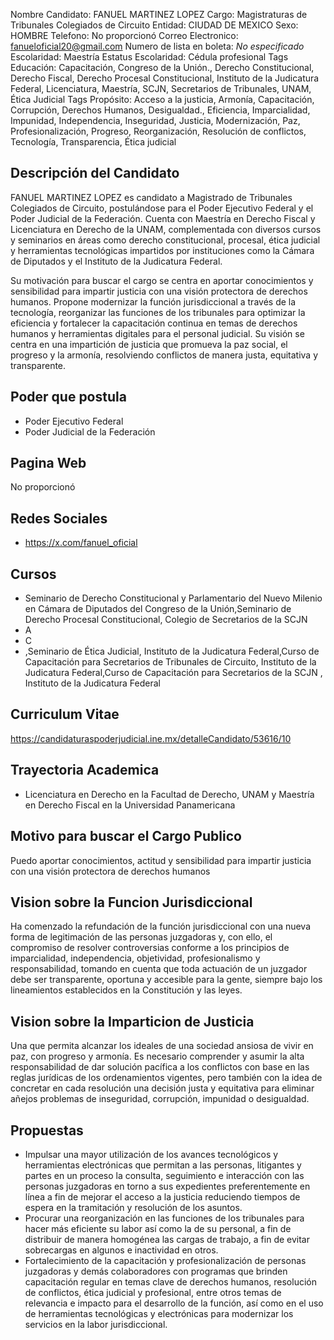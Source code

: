 Nombre Candidato: FANUEL MARTINEZ LOPEZ
Cargo: Magistraturas de Tribunales Colegiados de Circuito
Entidad: CIUDAD DE MEXICO
Sexo: HOMBRE
Telefono: No proporcionó
Correo Electronico: fanueloficial20@gmail.com
Numero de lista en boleta: *No especificado*
Escolaridad: Maestría
Estatus Escolaridad: Cédula profesional
Tags Educación: Capacitación, Congreso de la Unión., Derecho Constitucional, Derecho Fiscal, Derecho Procesal Constitucional, Instituto de la Judicatura Federal, Licenciatura, Maestría, SCJN, Secretarios de Tribunales, UNAM, Ética Judicial
Tags Propósito: Acceso a la justicia, Armonía, Capacitación, Corrupción, Derechos Humanos, Desigualdad., Eficiencia, Imparcialidad, Impunidad, Independencia, Inseguridad, Justicia, Modernización, Paz, Profesionalización, Progreso, Reorganización, Resolución de conflictos, Tecnología, Transparencia, Ética judicial


## Descripción del Candidato 

FANUEL MARTINEZ LOPEZ es candidato a Magistrado de Tribunales Colegiados de Circuito, postulándose para el Poder Ejecutivo Federal y el Poder Judicial de la Federación. Cuenta con Maestría en Derecho Fiscal y Licenciatura en Derecho de la UNAM, complementada con diversos cursos y seminarios en áreas como derecho constitucional, procesal, ética judicial y herramientas tecnológicas impartidos por instituciones como la Cámara de Diputados y el Instituto de la Judicatura Federal.

Su motivación para buscar el cargo se centra en aportar conocimientos y sensibilidad para impartir justicia con una visión protectora de derechos humanos. Propone modernizar la función jurisdiccional a través de la tecnología, reorganizar las funciones de los tribunales para optimizar la eficiencia y fortalecer la capacitación continua en temas de derechos humanos y herramientas digitales para el personal judicial. Su visión se centra en una impartición de justicia que promueva la paz social, el progreso y la armonía, resolviendo conflictos de manera justa, equitativa y transparente.


## Poder que postula

- Poder Ejecutivo Federal
- Poder Judicial de la Federación


## Pagina Web

No proporcionó


## Redes Sociales

- https://x.com/fanuel_oficial


## Cursos

- Seminario de Derecho Constitucional y Parlamentario del Nuevo Milenio en Cámara de Diputados del Congreso de la Unión,Seminario de Derecho Procesal Constitucional, Colegio de Secretarios de la SCJN
- A
- C
- ,Seminario de Ética Judicial, Instituto de la Judicatura Federal,Curso de Capacitación para Secretarios de Tribunales de Circuito, Instituto de la Judicatura Federal,Curso de Capacitación para Secretarios de la SCJN , Instituto de la Judicatura Federal


## Curriculum Vitae

https://candidaturaspoderjudicial.ine.mx/detalleCandidato/53616/10


## Trayectoria Academica

- Licenciatura en Derecho en la Facultad de Derecho, UNAM y Maestría en Derecho Fiscal en la Universidad Panamericana


## Motivo para buscar el Cargo Publico

Puedo aportar conocimientos, actitud y sensibilidad para impartir justicia con una visión protectora de derechos humanos


## Vision sobre la Funcion Jurisdiccional

Ha comenzado la refundación de la función jurisdiccional con una nueva forma de legitimación de las personas juzgadoras y, con ello, el compromiso de resolver controversias conforme a los principios de imparcialidad, independencia, objetividad, profesionalismo y responsabilidad, tomando en cuenta que toda actuación de un juzgador debe ser transparente, oportuna y accesible para la gente, siempre bajo los lineamientos establecidos en la Constitución y las leyes.


## Vision sobre la Imparticion de Justicia

Una que permita alcanzar los ideales de una sociedad ansiosa de vivir en paz, con progreso y armonía. Es necesario comprender y asumir la alta responsabilidad de dar solución pacífica a los conflictos con base en las reglas jurídicas de los ordenamientos vigentes, pero también con la idea de concretar en cada resolución una decisión justa y equitativa para eliminar añejos problemas de inseguridad, corrupción, impunidad o desigualdad.


## Propuestas

- Impulsar una mayor utilización de los avances tecnológicos y herramientas electrónicas que permitan a las personas, litigantes y partes en un proceso la consulta, seguimiento e interacción con las personas juzgadoras en torno a sus expedientes preferentemente en línea a fin de mejorar el acceso a la justicia reduciendo tiempos de espera en la tramitación y resolución de los asuntos.
- Procurar una reorganización en las funciones de los tribunales para hacer más eficiente su labor así como la de su personal, a fin de distribuir de manera homogénea las cargas de trabajo, a fin de evitar sobrecargas en algunos e inactividad en otros.
- Fortalecimiento de la capacitación y profesionalización de personas juzgadoras y demás colaboradores con programas que brinden capacitación regular en temas clave de derechos humanos, resolución de conflictos, ética judicial y profesional, entre otros temas de relevancia e impacto para el desarrollo de la función, así como en el uso de herramientas tecnológicas y electrónicas para modernizar los servicios en la labor jurisdiccional.

